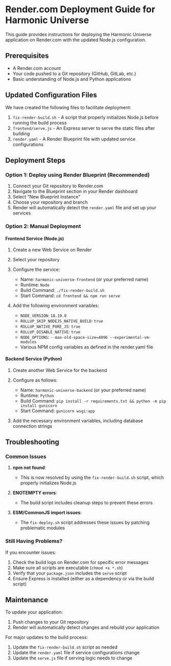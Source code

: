 # Render.com Deployment Guide for Harmonic Universe

This guide provides instructions for deploying the Harmonic Universe application on Render.com with the updated Node.js configuration.

## Prerequisites

- A Render.com account
- Your code pushed to a Git repository (GitHub, GitLab, etc.)
- Basic understanding of Node.js and Python applications

## Updated Configuration Files

We have created the following files to facilitate deployment:

1. `fix-render-build.sh` - A script that properly initializes Node.js before running the build process
2. `frontend/serve.js` - An Express server to serve the static files after building
3. `render.yaml` - A Render Blueprint file with updated service configurations

## Deployment Steps

### Option 1: Deploy using Render Blueprint (Recommended)

1. Connect your Git repository to Render.com
2. Navigate to the Blueprint section in your Render dashboard
3. Select "New Blueprint Instance"
4. Choose your repository and branch
5. Render will automatically detect the `render.yaml` file and set up your services

### Option 2: Manual Deployment

#### Frontend Service (Node.js)

1. Create a new Web Service on Render
2. Select your repository
3. Configure the service:

   - Name: `harmonic-universe-frontend` (or your preferred name)
   - Runtime: `Node`
   - Build Command: `./fix-render-build.sh`
   - Start Command: `cd frontend && npm run serve`

4. Add the following environment variables:
   - `NODE_VERSION`: `18.19.0`
   - `ROLLUP_SKIP_NODEJS_NATIVE_BUILD`: `true`
   - `ROLLUP_NATIVE_PURE_JS`: `true`
   - `ROLLUP_DISABLE_NATIVE`: `true`
   - `NODE_OPTIONS`: `--max-old-space-size=4096 --experimental-vm-modules`
   - Various NPM config variables as defined in the render.yaml file

#### Backend Service (Python)

1. Create another Web Service for the backend
2. Configure as follows:

   - Name: `harmonic-universe-backend` (or your preferred name)
   - Runtime: `Python`
   - Build Command: `pip install -r requirements.txt && python -m pip install gunicorn`
   - Start Command: `gunicorn wsgi:app`

3. Add the necessary environment variables, including database connection strings

## Troubleshooting

### Common Issues

1. **npm not found**:

   - This is now resolved by using the `fix-render-build.sh` script, which properly initializes Node.js

2. **ENOTEMPTY errors**:

   - The build script includes cleanup steps to prevent these errors

3. **ESM/CommonJS import issues**:
   - The `fix-deploy.sh` script addresses these issues by patching problematic modules

### Still Having Problems?

If you encounter issues:

1. Check the build logs on Render.com for specific error messages
2. Make sure all scripts are executable (`chmod +x *.sh`)
3. Verify that your `package.json` includes the `serve` script
4. Ensure Express is installed (either as a dependency or via the build script)

## Maintenance

To update your application:

1. Push changes to your Git repository
2. Render will automatically detect changes and rebuild your application

For major updates to the build process:

1. Update the `fix-render-build.sh` script as needed
2. Update the `render.yaml` file if service configurations change
3. Update the `serve.js` file if serving logic needs to change
